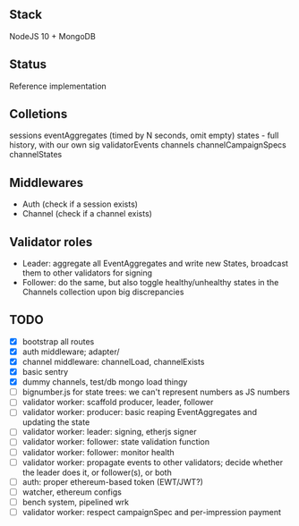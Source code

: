 ## Stack

NodeJS 10 + MongoDB

## Status

Reference implementation

## Colletions

sessions
eventAggregates (timed by N seconds, omit empty)
states - full history, with our own sig
validatorEvents
channels
channelCampaignSpecs
channelStates

## Middlewares

* Auth (check if a session exists)
* Channel (check if a channel exists)

## Validator roles

* Leader: aggregate all EventAggregates and write new States, broadcast them to other validators for signing
* Follower: do the same, but also toggle healthy/unhealthy states in the Channels collection upon big discrepancies


## TODO

- [x] bootstrap all routes
- [x] auth middleware; adapter/
- [x] channel middleware: channelLoad, channelExists 
- [x] basic sentry
- [x] dummy channels, test/db mongo load thingy
- [ ] bignumber.js for state trees: we can't represent numbers as JS numbers
- [ ] validator worker: scaffold producer, leader, follower
- [ ] validator worker: producer: basic reaping EventAggregates and updating the state
- [ ] validator worker: leader: signing, etherjs signer
- [ ] validator worker: follower: state validation function
- [ ] validator worker: follower: monitor health
- [ ] validator worker: propagate events to other validators; decide whether the leader does it, or follower(s), or both
- [ ] auth: proper ethereum-based token (EWT/JWT?)
- [ ] watcher, ethereum configs
- [ ] bench system, pipelined wrk
- [ ] validator worker: respect campaignSpec and per-impression payment

